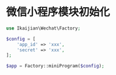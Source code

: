 # 微信小程序模块初始化

```php
use Ikaijian\Wechat\Factory;

$config = [
    'app_id' => 'xxx',
    'secret' => 'xxx',
];

$app = Factory::miniProgram($config);
```
